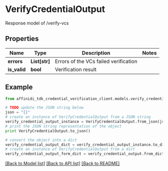 # VerifyCredentialOutput

Response model of /verify-vcs

## Properties

| Name         | Type          | Description                           | Notes |
| ------------ | ------------- | ------------------------------------- | ----- |
| **errors**   | **List[str]** | Errors of the VCs failed verification |
| **is_valid** | **bool**      | Verification result                   |

## Example

```python
from affinidi_tdk_credential_verification_client.models.verify_credential_output import VerifyCredentialOutput

# TODO update the JSON string below
json = "{}"
# create an instance of VerifyCredentialOutput from a JSON string
verify_credential_output_instance = VerifyCredentialOutput.from_json(json)
# print the JSON string representation of the object
print VerifyCredentialOutput.to_json()

# convert the object into a dict
verify_credential_output_dict = verify_credential_output_instance.to_dict()
# create an instance of VerifyCredentialOutput from a dict
verify_credential_output_form_dict = verify_credential_output.from_dict(verify_credential_output_dict)
```

[[Back to Model list]](../README.md#documentation-for-models) [[Back to API list]](../README.md#documentation-for-api-endpoints) [[Back to README]](../README.md)
